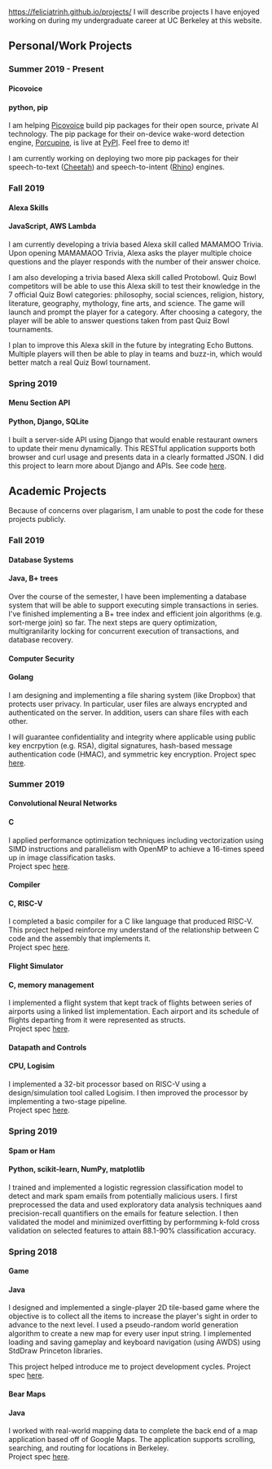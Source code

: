 https://feliciatrinh.github.io/projects/
I will describe projects I have enjoyed working on during my undergraduate career at UC Berkeley at this website.

## Personal/Work Projects

### Summer 2019 - Present
#### Picovoice
#### python, pip
I am helping [Picovoice](picovoice.ai) build pip packages for their open source, private AI technology. The pip package for their on-device wake-word detection engine, [Porcupine](https://github.com/picovoice/porcupine), is live at [PyPI](https://pypi.org/project/pvporcupine/). Feel free to demo it!

I am currently working on deploying two more pip packages for their speech-to-text ([Cheetah](https://github.com/picovoice/cheetah)) and speech-to-intent ([Rhino](https://github.com/picovoice/rhino)) engines.

### Fall 2019
#### Alexa Skills
#### JavaScript, AWS Lambda
I am currently developing a trivia based Alexa skill called MAMAMOO Trivia. Upon opening MAMAMAOO Trivia, Alexa asks the player multiple choice questions and the player responds with the number of their answer choice.

I am also developing a trivia based Alexa skill called Protobowl. Quiz Bowl competitors will be able to use this Alexa skill to test their knowledge in the 7 official Quiz Bowl categories: philosophy, social sciences, religion, history, literature, geography, mythology, fine arts, and science. The game will launch and prompt the player for a category. After choosing a category, the player will be able to answer questions taken from past Quiz Bowl tournaments.

I plan to improve this Alexa skill in the future by integrating Echo Buttons. Multiple players will then be able to play in teams and buzz-in, which would better match a real Quiz Bowl tournament.

### Spring 2019
#### Menu Section API
#### Python, Django, SQLite
I built a server-side API using Django that would enable restaurant owners to update their menu dynamically. This RESTful application supports both browser and curl usage and presents data in a clearly formatted JSON. 
I did this project to learn more about Django and APIs.
See code [here](feliciatrinh/api-menu-section).

## Academic Projects
Because of concerns over plagarism, I am unable to post the code for these projects publicly.

### Fall 2019
#### Database Systems
#### Java, B+ trees
Over the course of the semester, I have been implementing a database system that will be able to support executing simple transactions in series. I've finished implementing a B+ tree index and efficient join algorithms (e.g. sort-merge join) so far. The next steps are query optimization, multigranilarity locking for concurrent execution of transactions, and database recovery.

#### Computer Security
#### Golang
I am designing and implementing a file sharing system (like Dropbox) that protects user privacy. In particular, user files are always encrypted and authenticated on the server. In addition, users can share files with each other.

I will guarantee confidentiality and integrity where applicable using public key encrpytion (e.g. RSA), digital signatures, hash-based message authentication code (HMAC), and symmetric key encryption.
Project spec [here](https://cs161.org/assets/projects/2/project2-problems.pdf).

### Summer 2019
#### Convolutional Neural Networks
#### C  
I applied performance optimization techniques including vectorization using SIMD instructions and parallelism with OpenMP to achieve a 16-times speed up in image classification tasks.  
Project spec [here](https://inst.eecs.berkeley.edu/~cs61c/su19//projects/proj4/).  

#### Compiler
#### C, RISC-V
I completed a basic compiler for a C like language that produced RISC-V. This project helped reinforce my understand of the relationship between C code and the assembly that implements it.  
Project spec [here](https://inst.eecs.berkeley.edu/~cs61c/su19//projects/proj2/).

#### Flight Simulator
#### C, memory management
I implemented a flight system that kept track of flights between series of airports using a linked list implementation. Each airport and its schedule of flights departing from it were represented as structs.  
Project spec [here](https://inst.eecs.berkeley.edu/~cs61c/su19//projects/proj1/).

#### Datapath and Controls
#### CPU, Logisim  
I implemented a 32-bit processor based on RISC-V using a design/simulation tool called Logisim. I then improved the processor by implementing a two-stage pipeline.  
Project spec [here](https://inst.eecs.berkeley.edu/~cs61c/su19//projects/proj3-2/).  

### Spring 2019  
#### Spam or Ham  
#### Python, scikit-learn, NumPy, matplotlib  
I trained and implemented a logistic regression classification model to detect and mark spam emails from potentially malicious users. I first preprocessed the data and used exploratory data analysis techniques aand precision-recall quantifiers on the emails for feature selection. I then validated the model and minimized overfitting by performming k-fold cross validation on selected features to attain 88.1-90% classification accuracy.  

### Spring 2018
#### Game
#### Java
I designed and implemented a single-player 2D tile-based game where the objective is to collect all the items to increase the player's sight in order to advance to the next level. I used a pseudo-random world generation algorithm to create a new map for every user input string. I implemented loading and saving gameplay and keyboard navigation (using AWDS) using StdDraw Princeton libraries.

This project helped introduce me to project development cycles.
Project spec [here](https://sp18.datastructur.es/materials/proj/proj2/proj2).  

#### Bear Maps
#### Java
I worked with real-world mapping data to complete the back end of a map application based off of Google Maps. The application supports scrolling, searching, and routing for locations in Berkeley.  
Project spec [here](https://sp18.datastructur.es/materials/proj/proj3/proj3).
